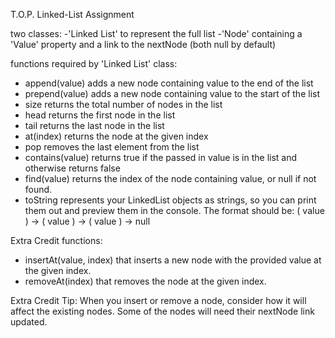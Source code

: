 T.O.P. Linked-List Assignment


two classes: -'Linked List' to represent the full list
             -'Node' containing a 'Value' property and a link to the nextNode (both null by default)

functions required by 'Linked List' class:
- append(value) adds a new node containing value to the end of the list
- prepend(value) adds a new node containing value to the start of the list
- size returns the total number of nodes in the list
- head returns the first node in the list
- tail returns the last node in the list
- at(index) returns the node at the given index
- pop removes the last element from the list
- contains(value) returns true if the passed in value is in the list and otherwise returns false
- find(value) returns the index of the node containing value, or null if not found.
- toString represents your LinkedList objects as strings, so you can print them out and preview them in the console. The format should be: ( value ) -> ( value ) -> ( value ) -> null

Extra Credit functions:
- insertAt(value, index) that inserts a new node with the provided value at the given index.
- removeAt(index) that removes the node at the given index.

Extra Credit Tip: When you insert or remove a node, consider how it will affect the existing nodes. Some of the nodes will need their nextNode link updated.
